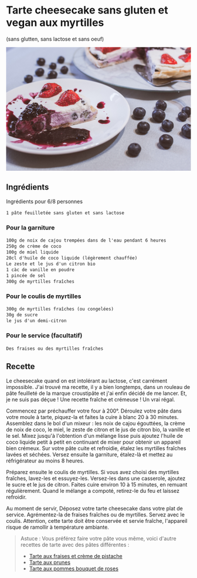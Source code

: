 # Tarte cheesecake sans gluten et vegan aux myrtilles
(sans glutten, sans lactose et sans oeuf)  

![](../img/tarte-cheesecake-myrtilles3.jpg)

## Ingrédients
Ingrédients pour 6/8 personnes

    1 pâte feuilletée sans gluten et sans lactose

### Pour la garniture

    100g de noix de cajou trempées dans de l'eau pendant 6 heures
    250g de crème de coco
    100g de miel liquide
    20cl d'huile de coco liquide (légèrement chauffée)
    Le zeste et le jus d'un citron bio
    1 càc de vanille en poudre
    1 pincée de sel
    300g de myrtilles fraîches

### Pour le coulis de myrtilles

    300g de myrtilles fraîches (ou congelées)
    30g de sucre
    le jus d'un demi-citron

### Pour le service (facultatif)

    Des fraises ou des myrtilles fraîches

## Recette
Le cheesecake quand on est intolérant au lactose, c'est carrément impossible. J'ai trouvé ma recette, il y a bien longtemps, dans un rouleau de pâte feuilleté de la marque croustipâte et j'ai enfin décidé de me lancer. Et, je ne suis pas déçue ! Une recette fraîche et crémeuse ! Un vrai régal.

Commencez par préchauffer votre four à 200°.
Déroulez votre pâte dans votre moule à tarte, piquez-la et faites la cuire à blanc 20 à 30 minutes.
Assemblez dans le bol d'un mixeur : les noix de cajou égouttées, la crème de noix de coco, le miel, le zeste de citron et le jus de citron bio, la vanille et le sel. Mixez jusqu'à l'obtention d'un mélange lisse puis ajoutez l'huile de coco liquide petit à petit en continuant de mixer pour obtenir un appareil bien crémeux.
Sur votre pâte cuite et refroidie, étalez les myrtilles fraîches lavées et séchées. Versez ensuite la garniture, étalez-là et mettez au réfrigérateur au moins 8 heures.

Préparez ensuite le coulis de myrtilles.
Si vous avez choisi des myrtilles fraîches, lavez-les et essuyez-les. Versez-les dans une casserole, ajoutez le sucre et le jus de citron. Faites cuire environ 10 à 15 minutes, en remuant régulièrement. Quand le mélange a compoté, retirez-le du feu et laissez refroidir.

Au moment de servir, Déposez votre tarte cheesecake dans votre plat de service. Agrémentez-la de fraises fraîches ou de myrtilles. Servez avec le coulis.
Attention, cette tarte doit être conservée et servie fraîche, l'appareil risque de ramollir à température ambiante.

> Astuce : Vous préférez faire votre pâte vous même, voici d'autre recettes de tarte avec des pâtes différentes :
> - [Tarte aux fraises et crème de pistache](./Tarte-aux-fraises-et-creme-de-pistache.md)
> - [Tarte aux prunes](./Tarte-aux-prunes.md)
> - [Tarte aux pommes bouquet de roses](./Tarte-aux-pommes-bouquet-de-roses.md)
